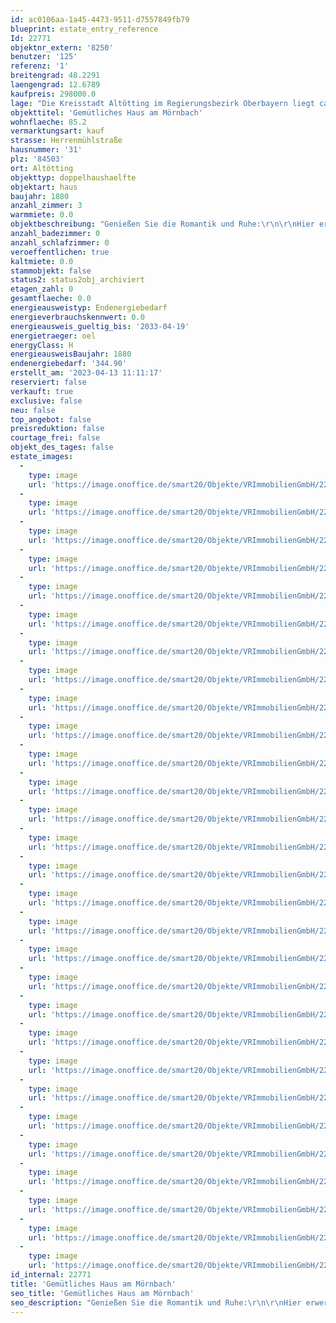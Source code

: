 ```yaml
---
id: ac0106aa-1a45-4473-9511-d7557849fb79
blueprint: estate_entry_reference
Id: 22771
objektnr_extern: '8250'
benutzer: '125'
referenz: '1'
breitengrad: 48.2291
laengengrad: 12.6789
kaufpreis: 298000.0
lage: "Die Kreisstadt Altötting im Regierungsbezirk Oberbayern liegt ca. 90 Kilometer östlich von München und zählt ca. 13.000 Einwohner. \r\n\r\nDer Wallfahrtsort mit dem Kapellplatz als Zentrum wird auch als das „Herz Bayerns“ bezeichnet. \r\n\r\nFür den Kulturliebhaber bietet der Ort viele wundervolle Museen und Ausstellungen. Das neu errichtete Kultur- und Kongress Forum am Zuccalliplatz mit dem Raiffeisen-Saal bietet ein breites kulturelles Angebot. Sowohl Events als auch Seminarräume. Parkplätze und Tiefgaragen sind vor Ort verfügbar. \r\nKindertagesstätten, Kindergärten, Spielplätze und ein breites Bildungsangebot werden von der Stadt angeboten. Grund-, Mittel-, Real- und Sonderpädagogische Schulen sowie Gymnasien und Berufs- und Fachschulen sind vorhanden. \r\n\r\nAltötting bietet eine Vielzahl an Freizeitgestaltungsmöglichkeiten, auch gut ausgebaute Rad- und Wanderwege sind vorhanden. Es bestehen viele attraktive Einkaufsmöglichkeiten mit ausgezeichneten Fachgeschäften. Golfclubs in schönster Natur sind unweit entfernt. \r\n\r\nDurch die Nähe zum bayerischen Chemiedreieck, zur Tourismusregion Chiemgau-Berchtesgaden und zum Großraum München ergeben sich vielfältige Möglichkeiten als Wirtschaftsstandort. \r\n\r\nDie sehr gute Anbindung an die A94 (München-Passau) sowie die B12 und die B299 garantieren eine hervorragende Erreichbarkeit. München ist nur eine knappe Autofahrstunde entfernt. Die Bahnanbindung erfolgt durch die Verbindung zum Linienstern Mühldorf. Die Flughäfen München und Salzburg sind schnell erreichbar. Ein kleiner Flugplatz ist zusätzlich in Altötting vorhanden.\r\n\r\nDie Immobilie befindet sich sehr zentral in Altötting. Eine Bushaltestelle ist zu Fuß  erreichbar."
objekttitel: 'Gemütliches Haus am Mörnbach'
wohnflaeche: 85.2
vermarktungsart: kauf
strasse: Herrenmühlstraße
hausnummer: '31'
plz: '84503'
ort: Altötting
objekttyp: doppelhaushaelfte
objektart: haus
baujahr: 1880
anzahl_zimmer: 3
warmmiete: 0.0
objektbeschreibung: "Genießen Sie die Romantik und Ruhe:\r\n\r\nHier erwerben Sie eine sehr gepflegte Doppelhaushälfte direkt am Mörnbach gelegen, die ursprünglich ca. 1880 als Bauernhaus errichtet wurde. Bis vor Kurzem wurde es als Ferienhaus genützt. \r\n\r\nDie Wohnfläche von ca. 85,2 m² verteilt sich auf Erdgeschoss und Obergeschoss. Das Haus ist nicht unterkellert. \r\n\r\nIm Erdgeschoss erwartet Sie rechterhand vom Eingangsbereich das große, gemütliche Wohn-Esszimmer, im Anschluss daran gehen Sie in die moderne, neuwertige Küche. \r\n\r\nIm Bad mit Fenster befindet sich der Waschmaschinenanschluss, eine Toilette, eine Badewanne und ein Waschbecken. \r\n\r\nZudem ist die Ölheizung, mit Baujahr 2003 im Erdgeschoss. Hier ist auch der 1000 Liter Stahltank. \r\n\r\nIm Obergeschoss erwarten Sie zwei Schlafräume. Eines davon hat Zugang zu einem kleinen, gepflegten und innenliegenden Bad mit Dusche, WC und Waschbecken. \r\n\r\nIm Dachgeschoss kann der Raum(zusätzlich zu der Wohnfläche von 85 m²) als Nutzfläche verwendet werden, Internetverbindung und Heizung sind bereits vorhanden. Zudem hat man hier viel Abstellfläche, die auch noch ausgebaut werden könnte. Das Dach wurde bereits isoliert. \r\n\r\nVom Freisitz hinter dem Haus können Sie herrlich auf den idyllischen Garten blicken und ruhige Stunden genießen. Hier steht auch eine praktische Gartenhütte.  \r\n\r\nAbgerundet wird das Angebot durch zwei dazugehörende Stellplätze an der Straße.\r\n\r\nIm Haus wurden in den letzten Jahren bereits einige Sanierungen durchgeführt: Die Laminatböden im Erdgeschoss sind neuwertig. Die Küche wurde vor 7 Jahren komplett erneuert. Die Elektrik wurde 2016 und die sanitären Leitungen 2005 erneuert.\r\n\r\nFreuen Sie sich auf dieses Schmuckstück an Mörnbach."
anzahl_badezimmer: 0
anzahl_schlafzimmer: 0
veroeffentlichen: true
kaltmiete: 0.0
stammobjekt: false
status2: status2obj_archiviert
etagen_zahl: 0
gesamtflaeche: 0.0
energieausweistyp: Endenergiebedarf
energieverbrauchskennwert: 0.0
energieausweis_gueltig_bis: '2033-04-19'
energietraeger: oel
energyClass: H
energieausweisBaujahr: 1880
endenergiebedarf: '344.90'
erstellt_am: '2023-04-13 11:11:17'
reserviert: false
verkauft: true
exclusive: false
neu: false
top_angebot: false
preisreduktion: false
courtage_frei: false
objekt_des_tages: false
estate_images:
  -
    type: image
    url: 'https://image.onoffice.de/smart20/Objekte/VRImmobilienGmbH/22771/7fc63f3c-a75f-40f0-b0e8-376165f841f6.jpg'
  -
    type: image
    url: 'https://image.onoffice.de/smart20/Objekte/VRImmobilienGmbH/22771/5f22d354-e43b-4721-a331-01c9d048f370.jpg'
  -
    type: image
    url: 'https://image.onoffice.de/smart20/Objekte/VRImmobilienGmbH/22771/356e576b-fea7-4e92-acf6-75f802cab929.jpg'
  -
    type: image
    url: 'https://image.onoffice.de/smart20/Objekte/VRImmobilienGmbH/22771/5a287deb-2f3d-4a7a-a0b1-90f579acbf36.jpg'
  -
    type: image
    url: 'https://image.onoffice.de/smart20/Objekte/VRImmobilienGmbH/22771/62aa9955-1089-4ecc-b5ec-a51b3fd74716.jpg'
  -
    type: image
    url: 'https://image.onoffice.de/smart20/Objekte/VRImmobilienGmbH/22771/4c0e7171-2004-4bc4-a370-28ec72e2bba5.jpg'
  -
    type: image
    url: 'https://image.onoffice.de/smart20/Objekte/VRImmobilienGmbH/22771/86ae4af1-eb40-48db-bed1-95090ba95db3.jpg'
  -
    type: image
    url: 'https://image.onoffice.de/smart20/Objekte/VRImmobilienGmbH/22771/b710489a-7498-48f8-abd3-a2c115d91d7f.jpg'
  -
    type: image
    url: 'https://image.onoffice.de/smart20/Objekte/VRImmobilienGmbH/22771/6830acde-859d-467a-9e9b-026d7f625ace.jpg'
  -
    type: image
    url: 'https://image.onoffice.de/smart20/Objekte/VRImmobilienGmbH/22771/8fbd9f99-8cf2-4349-9f0b-e7e3f02faf22.jpg'
  -
    type: image
    url: 'https://image.onoffice.de/smart20/Objekte/VRImmobilienGmbH/22771/0d53deda-e734-4335-b6ff-a63c7453ce41.jpg'
  -
    type: image
    url: 'https://image.onoffice.de/smart20/Objekte/VRImmobilienGmbH/22771/bb790aa1-692a-4166-a305-213ae889b666.jpg'
  -
    type: image
    url: 'https://image.onoffice.de/smart20/Objekte/VRImmobilienGmbH/22771/bc278f5e-65bc-445f-b940-054e021508e7.jpg'
  -
    type: image
    url: 'https://image.onoffice.de/smart20/Objekte/VRImmobilienGmbH/22771/f0db22ef-171b-43f4-8b15-e5b8b0ac34e3.jpg'
  -
    type: image
    url: 'https://image.onoffice.de/smart20/Objekte/VRImmobilienGmbH/22771/9dc0bcaa-c118-4e46-84ce-6d73f823320e.jpg'
  -
    type: image
    url: 'https://image.onoffice.de/smart20/Objekte/VRImmobilienGmbH/22771/74089a42-3961-4fc4-8b73-720767161ccc.jpg'
  -
    type: image
    url: 'https://image.onoffice.de/smart20/Objekte/VRImmobilienGmbH/22771/7573115d-f663-4288-80b1-c0f45a4b4080.jpg'
  -
    type: image
    url: 'https://image.onoffice.de/smart20/Objekte/VRImmobilienGmbH/22771/a4673d0f-4cb0-4d6f-a9d5-fd1290512108.jpg'
  -
    type: image
    url: 'https://image.onoffice.de/smart20/Objekte/VRImmobilienGmbH/22771/3220771e-398a-46d5-8225-9a615a50d4c8.jpg'
  -
    type: image
    url: 'https://image.onoffice.de/smart20/Objekte/VRImmobilienGmbH/22771/4c5e67d9-b745-46b7-8882-47911a67c18c.jpg'
  -
    type: image
    url: 'https://image.onoffice.de/smart20/Objekte/VRImmobilienGmbH/22771/a1fd0e9c-f636-4d37-a703-892d84276804.jpg'
  -
    type: image
    url: 'https://image.onoffice.de/smart20/Objekte/VRImmobilienGmbH/22771/853110ab-8f3d-4bcc-876c-d273925e470d.jpg'
  -
    type: image
    url: 'https://image.onoffice.de/smart20/Objekte/VRImmobilienGmbH/22771/bd7c83ea-cf16-425b-9faa-979cfb5f078e.jpg'
  -
    type: image
    url: 'https://image.onoffice.de/smart20/Objekte/VRImmobilienGmbH/22771/34511720-2c68-4759-999d-49187eecdb55.jpg'
  -
    type: image
    url: 'https://image.onoffice.de/smart20/Objekte/VRImmobilienGmbH/22771/22e400f4-bd6b-4f01-acd3-0db6e89ae4e9.jpg'
  -
    type: image
    url: 'https://image.onoffice.de/smart20/Objekte/VRImmobilienGmbH/22771/8966edfb-b3e3-4a38-8240-baaceac13728.jpg'
  -
    type: image
    url: 'https://image.onoffice.de/smart20/Objekte/VRImmobilienGmbH/22771/0eb05984-29c1-4a1d-ad2a-8991a8366aa2.jpg'
  -
    type: image
    url: 'https://image.onoffice.de/smart20/Objekte/VRImmobilienGmbH/22771/4544382a-1057-4e95-bbfc-e4cbd9dba5f4.jpg'
  -
    type: image
    url: 'https://image.onoffice.de/smart20/Objekte/VRImmobilienGmbH/22771/329317cd-68d4-4b3b-b32c-f3918f8626e6.jpg'
id_internal: 22771
title: 'Gemütliches Haus am Mörnbach'
seo_title: 'Gemütliches Haus am Mörnbach'
seo_description: "Genießen Sie die Romantik und Ruhe:\r\n\r\nHier erwerben Sie eine sehr gepflegte Doppelhaushälfte direkt am Mörnbach gelegen, die ursprünglich ca. 1880 als Baue"
---
```

